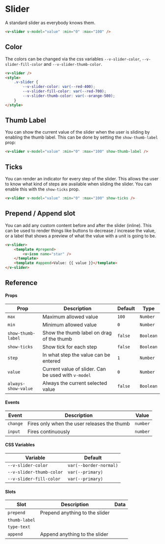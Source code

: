 # Slider

A standard slider as everybody knows them.

```html
<v-slider v-model="value" :min="0" :max="100" />
```

## Color

The colors can be changed via the css variables `--v-slider-color`, `--v-slider-fill-color` and
`--v-slider-thumb-color`.

```html
<v-slider />
<style>
	.v-slider {
		--v-slider-color: var(--red-400);
		--v-slider-fill-color: var(--red-700);
		--v-slider-thumb-color: var(--orange-500);
	}
</style>
```

## Thumb Label

You can show the current value of the slider when the user is sliding by enabling the thumb label. This can be done by
setting the `show-thumb-label` prop:

```html
<v-slider v-model="value" :min="0" :max="100" show-thumb-label />
```

## Ticks

You can render an indicator for every step of the slider. This allows the user to know what kind of steps are available
when sliding the slider. You can enable this with the `show-ticks` prop.

```html
<v-slider v-model="value" :min="0" :max="100" show-ticks />
```

## Prepend / Append slot

You can add any custom content before and after the slider (inline). This can be used to render things like buttons to
decrease / increase the value, or a label that shows a preview of what the value with a unit is going to be.

```html
<v-slider>
	<template #prepend>
		<v-icon name="star" />
	</template>
	<template #append>Value: {{ value }}</template>
</v-slider>
```

## Reference

#### Props

| Prop                | Description                                         | Default | Type      |
| ------------------- | --------------------------------------------------- | ------- | --------- |
| `max`               | Maximum allowed value                               | `100`   | `Number`  |
| `min`               | Minimum allowed value                               | `0`     | `Number`  |
| `show-thumb-label`  | Show the thumb label on drag of the thumb           | `false` | `Boolean` |
| `show-ticks`        | Show tick for each step                             | `false` | `Boolean` |
| `step`              | In what step the value can be entered               | `1`     | `Number`  |
| `value`             | Current value of slider. Can be used with `v-model` | `0`     | `Number`  |
| `always-show-value` | Always the current selected value                   | `false` | `Boolean` |

#### Events

| Event    | Description                                 | Value    |
| -------- | ------------------------------------------- | -------- |
| `change` | Fires only when the user releases the thumb | `number` |
| `input`  | Fires continuously                          | `number` |

#### CSS Variables

| Variable                 | Default                |
| ------------------------ | ---------------------- |
| `--v-slider-color`       | `var(--border-normal)` |
| `--v-slider-thumb-color` | `var(--primary)`       |
| `--v-slider-fill-color`  | `var(--primary)`       |

#### Slots

| Slot          | Description                    | Data |
| ------------- | ------------------------------ | ---- |
| `prepend`     | Prepend anything to the slider |      |
| `thumb-label` |                                |      |
| `type-text`   |                                |      |
| `append`      | Append anything to the slider  |      |
